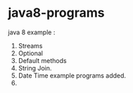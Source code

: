 # java8-programs

java 8 example :
1. Streams
2. Optional 
3. Default methods
4. String Join.
5. Date Time example programs added.
6. 
